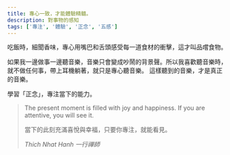 ```yaml
---
title: 專心一致，才能體驗精髓。
description: 對事物的感知
tags: ['專注', '體驗', '正念', '五感']
---
```

吃飯時，細聞香味，專心用嘴巴和舌頭感受每一道食材的衝擊，這才叫品嚐食物。

如果我一邊做事一邊聽音樂，音樂只會變成吵鬧的背景聲。所以我喜歡聽音樂時，就不做任何事，帶上耳機躺著，就只是專心聽音樂。
這樣聽到的音樂，才是真正的音樂。

學習「正念」，專注當下的能力。

<blockquote>
<p>The present moment is filled with joy and happiness. If you are attentive, you will see it.</p>
<p>當下的此刻充滿喜悅與幸福，只要你專注，就能看見。</p>
<cite>Thich Nhat Hanh 一行禪師</cite>
</blockquote>
